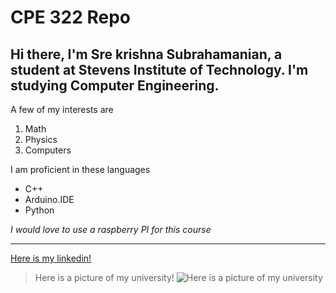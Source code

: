 # CPE 322 Repo
## **Hi there, I'm Sre krishna Subrahamanian, a student at Stevens Institute of Technology. I'm studying Computer Engineering.**

A few of my interests are
1. Math
2. Physics
3. Computers

I am proficient in these languages
- C++
- Arduino.IDE
- Python

*I would love to use a raspberry PI for this course*

---

[Here is my linkedin!](https://www.linkedin.com/in/srekrishnasubrahamanian/)

>Here is a picture of my university!
![Here is a picture of my university](https://tour.stevens.edu/maps/UMAP_2017082365446_MINI.jpg)

